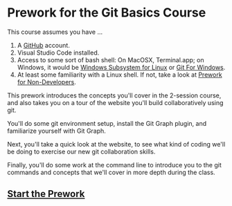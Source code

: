 # Prework for the Git Basics Course

This course assumes you have ...
1. A [GitHub](https://github.com) account.
1. Visual Studio Code installed.
1. Access to some sort of bash shell: On MacOSX, Terminal.app; on Windows, it would be [Windows Subsystem for Linux](https://learn.microsoft.com/en-us/windows/wsl/install) or [Git For Windows](https://gitforwindows.org/).
1. At least some familiarity with a Linux shell.  If not, take a look at [Prework for Non-Developers](./prework-non-devs.md).


This prework introduces the concepts you'll cover in the 2-session course, and also takes you on a tour of the website you'll build collaboratively using git.

You'll do some git environment setup, install the Git Graph plugin, and familiarize yourself with Git Graph.

Next, you'll take a quick look at the website, to see what kind of coding we'll be doing to exercise our new git collaboration skills.

Finally, you'll do some work at the command line to introduce you to the git commands and concepts that we'll cover in more depth during the class.

## [Start the Prework](prework/env-setup.md)
